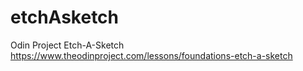 # etchAsketch
Odin Project Etch-A-Sketch
https://www.theodinproject.com/lessons/foundations-etch-a-sketch
